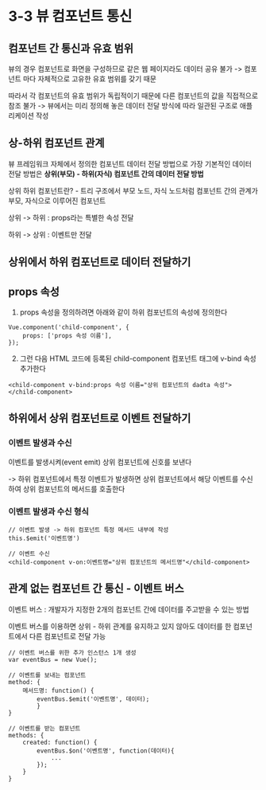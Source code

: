 # 3-3 뷰 컴포넌트 통신

## 컴포넌트 간 통신과 유효 범위

뷰의 경우 컴포넌트로 화면을 구성하므로 같은 웹 페이지라도 데이터 공유 불가 -> 컴포넌트 마다 자체적으로 고유한 유효 범위를 갖기 때문

따라서 각 컴포넌트의 유효 범위가 독립적이기 때문에 다른 컴포넌트의 값을 직접적으로 참조 불가 -> 뷰에서는 미리 정의해 놓은 데이터 전달 방식에 따라 일관된 구조로 애플리케이션 작성

## 상-하위 컴포넌트 관계

뷰 프레임워크 자체에서 정의한 컴포넌트 데이터 전달 방법으로 가장 기본적인 데이터 전달 방법은 **상위(부모) - 하위(자식) 컴포넌트 간의 데이터 전달 방법**

상위 하위 컴포넌트란? - 트리 구조에서 부모 노드, 자식 노드처럼 컴포넌트 간의 관계가 부모, 자식으로 이루어진 컴포넌트

상위 -> 하위 : props라는 특별한 속성 전달

하위 -> 상위 : 이벤트만 전달

## 상위에서 하위 컴포넌트로 데이터 전달하기

## props 속성

1. props 속성을 정의하려면 아래와 같이 하위 컴포넌트의 속성에 정의한다

```
Vue.component('child-component', {
	props: ['props 속성 이름'],
});
```

2. 그런 다음 HTML 코드에 등록된 child-component 컴포넌트 태그에 v-bind 속성 추가한다

```
<child-component v-bind:props 속성 이름="상위 컴포넌트의 dadta 속성"></child-component>
```

## 하위에서 상위 컴포넌트로 이벤트 전달하기

### 이벤트 발생과 수신

이벤트를 발생시켜(event emit) 상위 컴포넌트에 신호를 보낸다

-> 하위 컴포넌트에서 특정 이벤트가 발생하면 상위 컴포넌트에서 해당 이벤트를 수신하여 상위 컴포넌트의 메서드를 호출한다

### 이벤트 발생과 수신 형식

```
// 이벤트 발생 -> 하위 컴포넌트 특정 메서드 내부에 작성
this.$emit('이벤트명')
```

```
// 이벤트 수신
<child-component v-on:이벤트명="상위 컴포넌트의 메서드명"</child-component>
```

## 관계 없는 컴포넌트 간 통신 - 이벤트 버스

이벤트 버스 : 개발자가 지정한 2개의 컴포넌트 간에 데이터를 주고받을 수 있는 방법

이벤트 버스를 이용하면 상위 - 하위 관계를 유지하고 있지 않아도 데이터를 한 컴포넌트에서 다른 컴포넌트로 전달 가능

```
// 이벤트 버스를 위한 추가 인스턴스 1개 생성
var eventBus = new Vue();
```

```
// 이벤트를 보내는 컴포넌트
method: {
	메서드명: function() {
		eventBus.$emit('이벤트명', 데이터);
        }
}
```

```
// 이벤트를 받는 컴포넌트
methods: {
	created: function() {
		eventBus.$on('이벤트명', function(데이터){
			...		
		});
	}
}
```

